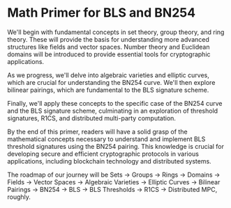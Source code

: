 # Math Primer for BLS and BN254

We'll begin with fundamental concepts in set theory, group theory, and ring theory. These will provide the basis for understanding more advanced structures like fields and vector spaces. Number theory and Euclidean domains will be introduced to provide essential tools for cryptographic applications.

As we progress, we'll delve into algebraic varieties and elliptic curves, which are crucial for understanding the BN254 curve. We'll then explore bilinear pairings, which are fundamental to the BLS signature scheme.

Finally, we'll apply these concepts to the specific case of the BN254 curve and the BLS signature scheme, culminating in an exploration of threshold signatures, R1CS, and distributed multi-party computation.

By the end of this primer, readers will have a solid grasp of the mathematical concepts necessary to understand and implement BLS threshold signatures using the BN254 pairing. This knowledge is crucial for developing secure and efficient cryptographic protocols in various applications, including blockchain technology and distributed systems.

The roadmap of our journey will be Sets → Groups → Rings → Domains → Fields → Vector Spaces → Algebraic Varieties → Elliptic Curves → Bilinear Pairings → BN254 → BLS → BLS Thresholds → R1CS → Distributed MPC, roughly.
